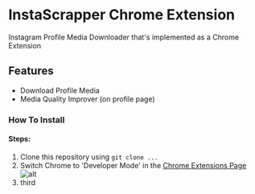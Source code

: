 # InstaScrapper Chrome Extension
Instagram Profile Media Downloader that's implemented as a Chrome Extension

## Features
- Download Profile Media
- Media Quality Improver (on profile page)



### How To Install
#### Steps:
1. Clone this repository using `git clone ...`
2. Switch Chrome to 'Developer Mode' in the [Chrome Extensions Page](chrome://extensions/) <br/>
![alt](http://i.imgur.com/lHzO2h0.png)
3. third


